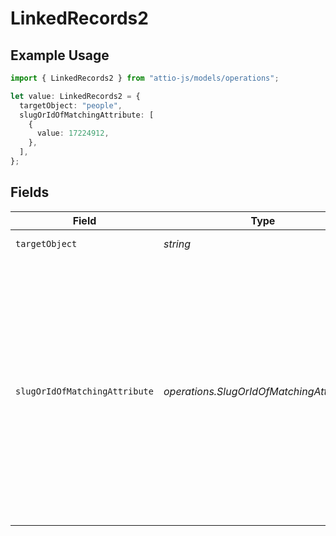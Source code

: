 # LinkedRecords2

## Example Usage

```typescript
import { LinkedRecords2 } from "attio-js/models/operations";

let value: LinkedRecords2 = {
  targetObject: "people",
  slugOrIdOfMatchingAttribute: [
    {
      value: 17224912,
    },
  ],
};
```

## Fields

| Field                                                                                                                                                                                                                                                                                                                                                                                                                                                                                                                                                                                                                                                                                                                                                                                                               | Type                                                                                                                                                                                                                                                                                                                                                                                                                                                                                                                                                                                                                                                                                                                                                                                                                | Required                                                                                                                                                                                                                                                                                                                                                                                                                                                                                                                                                                                                                                                                                                                                                                                                            | Description                                                                                                                                                                                                                                                                                                                                                                                                                                                                                                                                                                                                                                                                                                                                                                                                         | Example                                                                                                                                                                                                                                                                                                                                                                                                                                                                                                                                                                                                                                                                                                                                                                                                             |
| ------------------------------------------------------------------------------------------------------------------------------------------------------------------------------------------------------------------------------------------------------------------------------------------------------------------------------------------------------------------------------------------------------------------------------------------------------------------------------------------------------------------------------------------------------------------------------------------------------------------------------------------------------------------------------------------------------------------------------------------------------------------------------------------------------------------- | ------------------------------------------------------------------------------------------------------------------------------------------------------------------------------------------------------------------------------------------------------------------------------------------------------------------------------------------------------------------------------------------------------------------------------------------------------------------------------------------------------------------------------------------------------------------------------------------------------------------------------------------------------------------------------------------------------------------------------------------------------------------------------------------------------------------- | ------------------------------------------------------------------------------------------------------------------------------------------------------------------------------------------------------------------------------------------------------------------------------------------------------------------------------------------------------------------------------------------------------------------------------------------------------------------------------------------------------------------------------------------------------------------------------------------------------------------------------------------------------------------------------------------------------------------------------------------------------------------------------------------------------------------- | ------------------------------------------------------------------------------------------------------------------------------------------------------------------------------------------------------------------------------------------------------------------------------------------------------------------------------------------------------------------------------------------------------------------------------------------------------------------------------------------------------------------------------------------------------------------------------------------------------------------------------------------------------------------------------------------------------------------------------------------------------------------------------------------------------------------- | ------------------------------------------------------------------------------------------------------------------------------------------------------------------------------------------------------------------------------------------------------------------------------------------------------------------------------------------------------------------------------------------------------------------------------------------------------------------------------------------------------------------------------------------------------------------------------------------------------------------------------------------------------------------------------------------------------------------------------------------------------------------------------------------------------------------- |
| `targetObject`                                                                                                                                                                                                                                                                                                                                                                                                                                                                                                                                                                                                                                                                                                                                                                                                      | *string*                                                                                                                                                                                                                                                                                                                                                                                                                                                                                                                                                                                                                                                                                                                                                                                                            | :heavy_check_mark:                                                                                                                                                                                                                                                                                                                                                                                                                                                                                                                                                                                                                                                                                                                                                                                                  | A UUID or slug to identify the object that the referenced record belongs to.                                                                                                                                                                                                                                                                                                                                                                                                                                                                                                                                                                                                                                                                                                                                        | people                                                                                                                                                                                                                                                                                                                                                                                                                                                                                                                                                                                                                                                                                                                                                                                                              |
| `slugOrIdOfMatchingAttribute`                                                                                                                                                                                                                                                                                                                                                                                                                                                                                                                                                                                                                                                                                                                                                                                       | *operations.SlugOrIdOfMatchingAttribute*[]                                                                                                                                                                                                                                                                                                                                                                                                                                                                                                                                                                                                                                                                                                                                                                          | :heavy_check_mark:                                                                                                                                                                                                                                                                                                                                                                                                                                                                                                                                                                                                                                                                                                                                                                                                  | In addition to referencing records directly by record ID, you may also reference by a matching attribute of your choice. For example, if you want to add a reference to the person record with email "alice@website.com", you should pass a value with `target_object` set to `"people"` and `email_addresses` set to `[{email_address:"alice@website.com"}]`. The key should be the slug or ID of the matching attribute you would like to use and the value should be an array containing a single value of the appropriate attribute type (as specified below). Matching on multiple values is not currently supported. Matching attributes must be unique. This process is similar to how you use the `matching_attribute` query param in Attio's [assert endpoints](/reference/put_v2-objects-object-records). |                                                                                                                                                                                                                                                                                                                                                                                                                                                                                                                                                                                                                                                                                                                                                                                                                     |